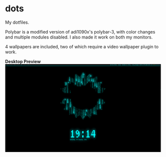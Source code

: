 # dots
My dotfiles.

Polybar is a modified version of adi1090x's polybar-3, with color changes and multiple modules disabled. I also made it work on both my monitors.

4 wallpapers are included, two of which require a video wallpaper plugin to work.

**Desktop Preview**
![preview](https://raw.githubusercontent.com/DogeyStamp/dots/main/preview.png)
